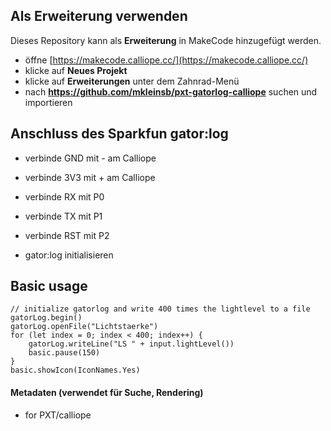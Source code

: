 ## Als Erweiterung verwenden

Dieses Repository kann als **Erweiterung** in MakeCode hinzugefügt werden.

* öffne [https://makecode.calliope.cc/](https://makecode.calliope.cc/)
* klicke auf **Neues Projekt**
* klicke auf **Erweiterungen** unter dem Zahnrad-Menü
* nach **https://github.com/mkleinsb/pxt-gatorlog-calliope** suchen und importieren

## Anschluss des Sparkfun gator:log

* verbinde GND mit - am Calliope
* verbinde 3V3 mit + am Calliope
* verbinde RX  mit  P0
* verbinde TX  mit  P1
* verbinde RST mit  P2

* gator:log initialisieren

## Basic usage

```blocks
// initialize gatorlog and write 400 times the lightlevel to a file
gatorLog.begin()
gatorLog.openFile("Lichtstaerke")
for (let index = 0; index < 400; index++) {
    gatorLog.writeLine("LS " + input.lightLevel())
    basic.pause(150)
}
basic.showIcon(IconNames.Yes)
```


#### Metadaten (verwendet für Suche, Rendering)

* for PXT/calliope
<script src="https://makecode.com/gh-pages-embed.js"></script><script>makeCodeRender("{{ site.makecode.home_url }}", "{{ site.github.owner_name }}/{{ site.github.repository_name }}");</script>
